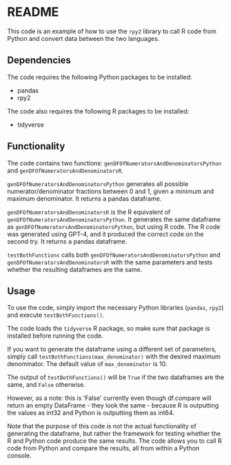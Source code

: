 # README

This code is an example of how to use the `rpy2` library to call R code from Python and convert data between the two languages.

## Dependencies

The code requires the following Python packages to be installed:
- pandas
- rpy2

The code also requires the following R packages to be installed:
- tidyverse

## Functionality

The code contains two functions: `genDFOfNumeratorsAndDenominatorsPython` and `genDFOfNumeratorsAndDenominatorsR`.

`genDFOfNumeratorsAndDenominatorsPython` generates all possible numerator/denominator fractions between 0 and 1, given a minimum and maximum denominator. It returns a pandas dataframe.

`genDFOfNumeratorsAndDenominatorsR` is the R equivalent of `genDFOfNumeratorsAndDenominatorsPython`. It generates the same dataframe as `genDFOfNumeratorsAndDenominatorsPython`, but using R code. The R code was generated using GPT-4, and it produced the correct code on the second try. It returns a pandas dataframe.

`testBothFunctions` calls both `genDFOfNumeratorsAndDenominatorsPython` and `genDFOfNumeratorsAndDenominatorsR` with the same parameters and tests whether the resulting dataframes are the same.

## Usage

To use the code, simply import the necessary Python libraries (`pandas`, `rpy2`) and execute `testBothFunctions()`.

The code loads the `tidyverse` R package, so make sure that package is installed before running the code.

If you want to generate the dataframe using a different set of parameters, simply call `testBothFunctions(max_denominator)` with the desired maximum denominator. The default value of `max_denominator` is 10.

The output of `testBothFunctions()` will be `True` if the two dataframes are the same, and `False` otherwise.

However, as a note: this is 'False' currently even though df.compare will return an empty DataFrame - they look the same - because R is outputting the values as int32 and Python is outputting them as int64. 

Note that the purpose of this code is not the actual functionality of generating the dataframe, but rather the framework for testing whether the R and Python code produce the same results. The code allows you to call R code from Python and compare the results, all from within a Python console.
